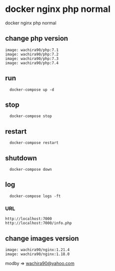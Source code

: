 # docker nginx php normal
docker nginx php normal

## change php version 
```
image: wachira90/php:7.1
image: wachira90/php:7.2
image: wachira90/php:7.3
image: wachira90/php:7.4    
```

## run 
````
  docker-compose up -d
````
## stop 
````
  docker-compose stop 
````
## restart
````
  docker-compose restart
````
## shutdown
````
  docker-compose down
````
## log
````
  docker-compose logs -ft
````
### URL
````
http://localhost:7000
http://localhost:7000/info.php
````

## change images version
````
image: wachira90/nginx:1.21.4
image: wachira90/nginx:1.18.0
````
modby => wachira90@yahoo.com

